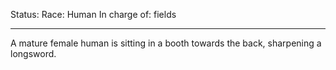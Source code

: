 Status: 
Race: Human
In charge of: fields

---

A mature female human is sitting in a booth towards the back, sharpening a longsword.